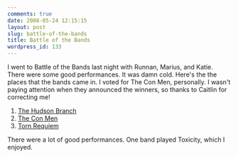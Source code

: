 ```yaml
---
comments: true
date: 2008-05-24 12:15:15
layout: post
slug: battle-of-the-bands
title: Battle of the Bands
wordpress_id: 133
---
```


I went to Battle of the Bands last night with Runnan, Marius, and Katie. There were some good performances. It was damn cold. Here's the the places that the bands came in. I voted for The Con Men, personally. I wasn't paying attention when they announced the winners, so thanks to Caitlin for correcting me!

  1. [The Hudson Branch](http://www.myspace.com/thehudsonbranch) 
  2. [The Con Men](http://www.myspace.com/theconmenband) 
  3. [Torn Requiem](http://www.myspace.com/tornrequiem)

There were a lot of good performances. One band played Toxicity, which I enjoyed.
